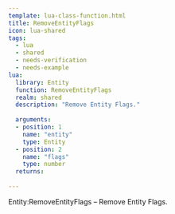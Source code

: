 ```yaml
---
template: lua-class-function.html
title: RemoveEntityFlags
icon: lua-shared
tags:
  - lua
  - shared
  - needs-verification
  - needs-example
lua:
  library: Entity
  function: RemoveEntityFlags
  realm: shared
  description: "Remove Entity Flags."
  
  arguments:
  - position: 1
    name: "entity"
    type: Entity
  - position: 2
    name: "flags"
    type: number
  returns:
    
---
```


<div class="lua__search__keywords">
Entity:RemoveEntityFlags &#x2013; Remove Entity Flags.
</div>

